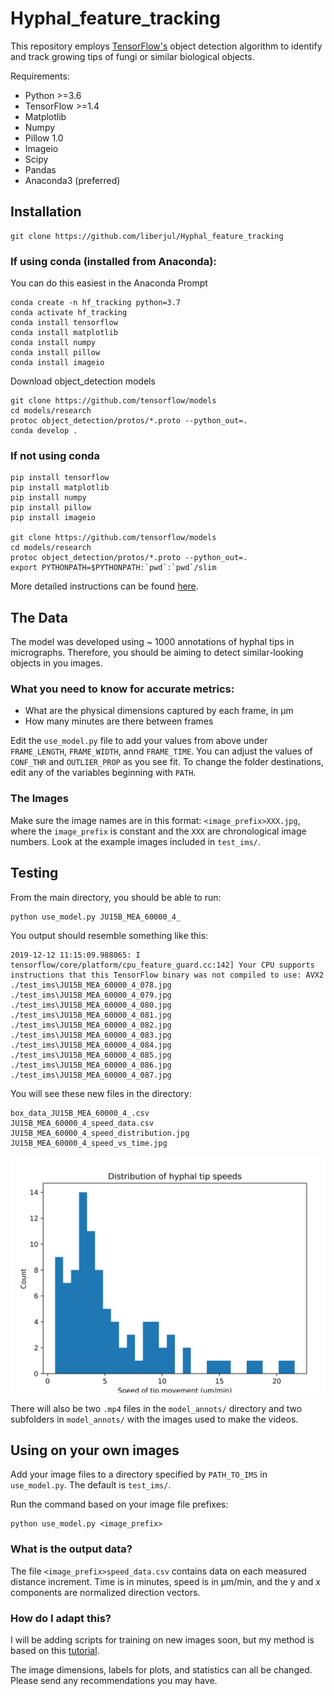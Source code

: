 # Hyphal_feature_tracking

This repository employs [TensorFlow's](https://github.com/tensorflow/tensorflow) object detection algorithm to identify and track growing tips of fungi or similar biological objects.

Requirements:
- Python >=3.6
- TensorFlow >=1.4
- Matplotlib
- Numpy
- Pillow 1.0
- Imageio
- Scipy
- Pandas
- Anaconda3 (preferred)


## Installation
```
git clone https://github.com/liberjul/Hyphal_feature_tracking
```

### If using conda (installed from Anaconda):
You can do this easiest in the Anaconda Prompt
```
conda create -n hf_tracking python=3.7
conda activate hf_tracking
conda install tensorflow
conda install matplotlib
conda install numpy
conda install pillow
conda install imageio
```

Download object_detection models
```
git clone https://github.com/tensorflow/models
cd models/research
protoc object_detection/protos/*.proto --python_out=.
conda develop .
```

### If not using conda
```
pip install tensorflow
pip install matplotlib
pip install numpy
pip install pillow
pip install imageio

git clone https://github.com/tensorflow/models
cd models/research
protoc object_detection/protos/*.proto --python_out=.
export PYTHONPATH=$PYTHONPATH:`pwd`:`pwd`/slim
```
More detailed instructions can be found [here](https://github.com/tensorflow/models/blob/master/research/object_detection/g3doc/installation.md).

## The Data

The model was developed using ~ 1000 annotations of hyphal tips in micrographs. Therefore, you should be aiming to detect similar-looking objects in you images.

### What you need to know for accurate metrics:
 - What are the physical dimensions captured by each frame, in &mu;m
 - How many minutes are there between frames
 
Edit the `use_model.py` file to add your values from above under `FRAME_LENGTH`, `FRAME_WIDTH`, annd `FRAME_TIME`.
You can adjust the values of `CONF_THR` and `OUTLIER_PROP` as you see fit.
To change the folder destinations, edit any of the variables beginning with `PATH`.

### The Images
Make sure the image names are in this format: `<image_prefix>XXX.jpg`, where the `image_prefix` is constant and the `XXX` are chronological image numbers. Look at the example images included in `test_ims/`.

## Testing

From the main directory, you should be able to run:

```
python use_model.py JU15B_MEA_60000_4_
```
You output should resemble something like this:
```
2019-12-12 11:15:09.988065: I tensorflow/core/platform/cpu_feature_guard.cc:142] Your CPU supports instructions that this TensorFlow binary was not compiled to use: AVX2
./test_ims\JU15B_MEA_60000_4_078.jpg
./test_ims\JU15B_MEA_60000_4_079.jpg
./test_ims\JU15B_MEA_60000_4_080.jpg
./test_ims\JU15B_MEA_60000_4_081.jpg
./test_ims\JU15B_MEA_60000_4_082.jpg
./test_ims\JU15B_MEA_60000_4_083.jpg
./test_ims\JU15B_MEA_60000_4_084.jpg
./test_ims\JU15B_MEA_60000_4_085.jpg
./test_ims\JU15B_MEA_60000_4_086.jpg
./test_ims\JU15B_MEA_60000_4_087.jpg
```
You will see these new files in the directory:
```
box_data_JU15B_MEA_60000_4_.csv
JU15B_MEA_60000_4_speed_data.csv
JU15B_MEA_60000_4_speed_distribution.jpg
JU15B_MEA_60000_4_speed_vs_time.jpg
```
![image](https://github.com/liberjul/Hyphal_feature_tracking/blob/master/JU15B_MEA_60000_4_speed_distribution.jpg)

There will also be two `.mp4` files in the `model_annots/` directory and two subfolders in `model_annots/` with the images used to make the videos.

## Using on your own images

Add your image files to a directory specified by `PATH_TO_IMS` in `use_model.py`. The default is `test_ims/`.

Run the command based on your image file prefixes:
```
python use_model.py <image_prefix>
```

### What is the output data?

The file `<image_prefix>speed_data.csv` contains data on each measured distance increment. Time is in minutes, speed is in &mu;m/min, and the y and x components are normalized direction vectors.

### How do I adapt this?

I will be adding scripts for training on new images soon, but my method is based on this [tutorial](https://tensorflow-object-detection-api-tutorial.readthedocs.io/en/latest/training.html).

The image dimensions, labels for plots, and statistics can all be changed. Please send any recommendations you may have.

